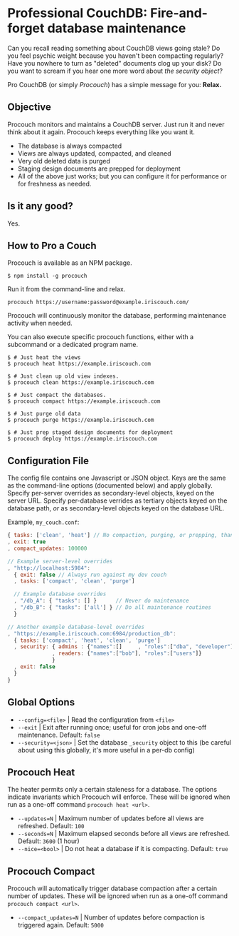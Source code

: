 # Professional CouchDB: Fire-and-forget database maintenance

Can you recall reading something about CouchDB views going stale? Do you feel psychic weight because you haven't been compacting regularly? Have you nowhere to turn as "deleted" documents clog up your disk? Do you want to scream if you hear one more word about *the security object*?

Pro CouchDB (or simply *Procouch*) has a simple message for you: **Relax.**

## Objective

Procouch monitors and maintains a CouchDB server. Just run it and never think about it again. Procouch keeps everything like you want it.

* The database is always compacted
* Views are always updated, compacted, and cleaned
* Very old deleted data is purged
* Staging design documents are prepped for deployment
* All of the above just works; but you can configure it for performance or for freshness as needed.

## Is it any good?

Yes.

## How to Pro a Couch

Procouch is available as an NPM package.

    $ npm install -g procouch

Run it from the command-line and relax.

    procouch https://username:password@example.iriscouch.com/

Procouch will continuously monitor the database, performing maintenance activity when needed.

You can also execute specific procouch functions, either with a subcommand or a dedicated program name.

    $ # Just heat the views
    $ procouch heat https://example.iriscouch.com

    $ # Just clean up old view indexes.
    $ procouch clean https://example.iriscouch.com

    $ # Just compact the databases.
    $ procouch compact https://example.iriscouch.com

    $ # Just purge old data
    $ procouch purge https://example.iriscouch.com

    $ # Just prep staged design documents for deployment
    $ procouch deploy https://example.iriscouch.com

## Configuration File

The config file contains one Javascript or JSON object. Keys are the same as the command-line options (documented below) and apply globally. Specify per-server overrides as secondary-level objects, keyed on the server URL. Specify per-database verrides as tertiary objects keyed on the database path, *or* as secondary-level objects keyed on the database URL.

Example, `my_couch.conf`:

```javascript
{ tasks: ['clean', 'heat'] // No compaction, purging, or prepping, thank you.
, exit: true
, compact_updates: 100000

// Example server-level overrides
, "http://localhost:5984":
  { exit: false // Always run against my dev couch
  , tasks: ['compact', 'clean', 'purge']

  // Example database overrides
  , "/db_A": { "tasks": [] }      // Never do maintenance
  , "/db_B": { "tasks": ['all'] } // Do all maintenance routines
  }

// Another example database-level overrides
, "https://example.iriscouch.com:6984/production_db":
  { tasks: ['compact', 'heat', 'clean', 'purge']
  , security: { admins : {"names":[]     , "roles":["dba", "developer"]}
              , readers: {"names":["bob"], "roles":["users"]}
              }
  , exit: false
  }
}
```

## Global Options

* `--config=<file>` | Read the configuration from `<file>`
* `--exit` | Exit after running once; useful for cron jobs and one-off maintenance. Default: `false`
* `--security=<json>` | Set the database `_security` object to this (be careful about using this globally, it's more useful in a per-db config)

## Procouch Heat

The heater permits only a certain staleness for a database. The options indicate invariants which Procouch will enforce. These will be ignored when run as a one-off command `procouch heat <url>`.

* `--updates=N` | Maximum number of updates before all views are refreshed. Default: `100`
* `--seconds=N` | Maximum elapsed seconds before all views are refreshed. Default: `3600` (1 hour)
* `--nice=<bool>` | Do not heat a database if it is compacting. Default: `true`

## Procouch Compact

Procouch will automatically trigger database compaction after a certain number of updates. These will be ignored when run as a one-off command `procouch compact <url>`.

* `--compact_updates=N` | Number of updates before compaction is triggered again. Default: `5000`
